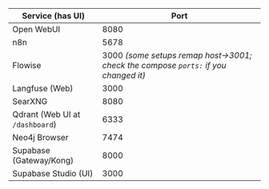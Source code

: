 | Service (has UI)                | Port                                                                               |
| ------------------------------- | ---------------------------------------------------------------------------------- |
| Open WebUI                      | 8080                                                                               |
| n8n                             | 5678                                                                               |
| Flowise                         | 3000 *(some setups remap host→3001; check the compose `ports:` if you changed it)* |
| Langfuse (Web)                  | 3000                                                                               |
| SearXNG                         | 8080                                                                               |
| Qdrant (Web UI at `/dashboard`) | 6333                                                                               |
| Neo4j Browser                   | 7474                                                                               |
| Supabase (Gateway/Kong)         | 8000                                                                               |
| Supabase Studio (UI)            | 3000                                                                               |
